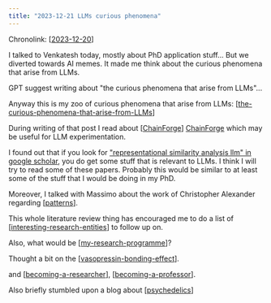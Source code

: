 ```yaml
---
title: "2023-12-21 LLMs curious phenomena"
---
```


Chronolink: [[2023-12-20]]

I talked to Venkatesh today, mostly about PhD application stuff... But we diverted towards AI memes. It made me think about the curious  phenomena that arise from LLMs.

GPT suggest writing about "the curious phenomena that arise from LLMs"...

Anyway this is my zoo of curious phenomena that arise from LLMs: [[the-curious-phenomena-that-arise-from-LLMs]]

During writing of that post I read about [[ChainForge]] [ChainForge](https://chainforge.ai/docs/) which may be useful for LLM experimentation.

I found out that if you look for ["representational similarity analysis llm" in google scholar](https://scholar.google.com/scholar?start=0&q=representational+similarity+analysis+llm&hl=en&as_sdt=0,5), you do get some stuff that is relevant to LLMs. I think I will try to read some of these papers. Probably this would be similar to at least some of the stuff that I would be doing in my PhD.

Moreover, I talked with Massimo about the work of Christopher Alexander regarding [[patterns]].

This whole literature review thing has encouraged me to do a list of [[interesting-research-entities]] to follow up on.

Also, what would be [[my-research-programme]]?

Thought a bit on the [[vasopressin-bonding-effect]].

and [[becoming-a-researcher]], [[becoming-a-professor]].

Also briefly stumbled upon a blog about [[psychedelics]]


[//begin]: # "Autogenerated link references for markdown compatibility"
[2023-12-20]: ./../wayward/2023-12-20 "2023-12-20"
[becoming-a-professor]: ./../uncategorized/becoming-a-professor "becoming-a-professor"
[becoming-a-researcher]: ./../uncategorized/becoming-a-researcher "becoming-a-researcher"
[ChainForge]: ./../uncategorized/stub "ChainForge"
[interesting-research-entities]: ./../uncategorized/interesting-research-entities "interesting-research-entities"
[my-research-programme]: ./../uncategorized/my-research-programme "my-research-programme"
[patterns]: ./../uncategorized/patterns "patterns"
[psychedelics]: ./../uncategorized/psychedelics "psychedelics"
[the-curious-phenomena-that-arise-from-LLMs]: ./../uncategorized/the-curious-phenomena-that-arise-from-LLMs "the-curious-phenomena-that-arise-from-LLMs"
[vasopressin-bonding-effect]: ./../uncategorized/vasopressin-bonding-effect "vasopressin-bonding-effect"
[//end]: # "Autogenerated link references"
